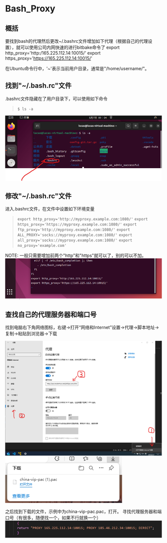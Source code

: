 # Bash_Proxy

## 概括

要找到bash的代理然后更改~/.bashrc文件增加如下代理（根据自己的代理设置），就可以使用公司内网快速的进行bitbake命令了
export http_proxy='http:/165.225.112.14:10015/'
export https_proxy='<https://165.225.112.14:10015/>'

在Ubuntu命令行中，'~'表示当前用户目录，通常是"/home/username/"。

## 找到"~/.bash.rc"文件

.bashrc文件隐藏在了用户目录下，可以使用如下命令

> `$ ls -a`

![找到.bashrc文件](../Photos/Find_bashrc.png)

## 修改"~/.bash.rc"文件

进入.bashrc文件，在文件中设置如下环境变量

> `export http_proxy='http://myproxy.example.com:1080/'`
> `export https_proxy='https://myproxy.example.com:1080/'`
> `export ftp_proxy='http://myproxy.example.com:1080/'`
> `export ALL_PROXY='socks://myproxy.example.com:1080/'`
> `export all_proxy='socks://myproxy.example.com:1080/'`
> `export no_proxy='example.com'`

NOTE:
一般只需要增加前两个"http"和"https"就可以了，别的可以不加。
![变更bash](../Photos/Change_my_bash.png)

## 查找自己的代理服务器和端口号

找到电脑右下角网络图标，右键->打开“网络和Internet”设置->代理->脚本地址->复制->粘贴到浏览器->下载

![网络设置1](../Photos/Internet_setting_1.png)
![网络设置2](../Photos/Internet_setting_2.png)


之后找到下载的文件，示例中为china-vip-pac.pac，打开。
寻找代理服务器和端口号（有很多，随便找一个，如果不行就换一个）
![网络设置3](../Photos/Internet_setting_3.png)
